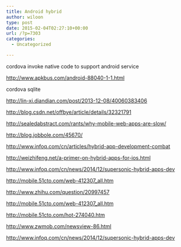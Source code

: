 ```yaml
---
title: Android hybrid
author: wiloon
type: post
date: 2015-02-04T02:27:10+00:00
url: /?p=7303
categories:
  - Uncategorized

---
```

cordova invoke native code to support android service

http://www.apkbus.com/android-88040-1-1.html


cordova sqlite

http://lin-xi.diandian.com/post/2013-12-08/40060383406

http://blog.csdn.net/offbye/article/details/32321791

http://sealedabstract.com/rants/why-mobile-web-apps-are-slow/

http://blog.jobbole.com/45670/

http://www.infoq.com/cn/articles/hybrid-app-development-combat

http://weizhifeng.net/a-primer-on-hybrid-apps-for-ios.html

http://www.infoq.com/cn/news/2014/12/supersonic-hybrid-apps-dev

http://mobile.51cto.com/web-412307_all.htm

http://www.zhihu.com/question/20997457

http://mobile.51cto.com/web-412307_all.htm

http://mobile.51cto.com/hot-274040.htm

http://www.zwmob.com/newsview-86.html

http://www.infoq.com/cn/news/2014/12/supersonic-hybrid-apps-dev